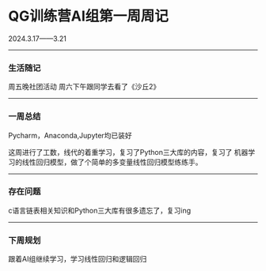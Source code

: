 # QG训练营AI组第一周周记

2024.3.17——3.21

***
### 生活随记

周五晚社团活动
周六下午跟同学去看了《沙丘2》

***
### 一周总结

Pycharm，Anaconda,Jupyter均已装好


这周进行了工数，线代的着重学习，复习了Python三大库的内容，复习了
机器学习的线性回归模型，做了个简单的多变量线性回归模型练练手。

***
### 存在问题

c语言链表相关知识和Python三大库有很多遗忘了，复习ing

***
### 下周规划

跟着AI组继续学习，学习线性回归和逻辑回归

